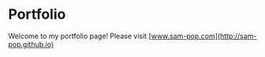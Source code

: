 # Portfolio

Welcome to my portfolio page! Please visit [www.sam-pop.com](http://sam-pop.github.io)
